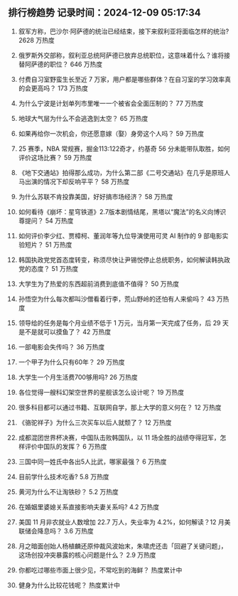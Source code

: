 
## 排行榜趋势 记录时间：2024-12-09 05:17:34
  
  1. 叙军方称，巴沙尔·阿萨德的统治已经结束，接下来叙利亚将面临怎样的统治? 2628 万热度
    
  2. 俄罗斯外交部称，叙利亚总统阿萨德已放弃总统职位，这意味着什么？谁将接替阿萨德的职位？ 646 万热度
    
  3. 付费自习室野蛮生长至近 7 万家，用户都是哪些群体？在自习室的学习效率真的会更高吗？ 173 万热度
    
  4. 为什么宁波是计划单列市里唯一一个被省会全面压制的？ 77 万热度
    
  5. 地球大气层为什么不会逃逸到太空？ 65 万热度
    
  6. 如果再给你一次机会，你还愿意嫁（娶）身旁这个人吗？ 59 万热度
    
  7. 25 赛季，NBA 常规赛，掘金113:122奇才，约基奇 56 分未能带队取胜，如何评价这场比赛？ 59 万热度
    
  8. 《地下交通站》拍得那么成功，为什么第二部《二号交通站》在几乎是原班人马出演的情况下却反响平平？ 58 万热度
    
  9. 为什么苏联不肯投靠美国，好好搞市场经济？ 58 万热度
    
  10. 如何看待《崩坏：星穹铁道》2.7版本剧情结尾，黑塔以“魔法”的名义向博识尊提问？ 54 万热度
    
  11. 如何评价李少红、贾樟柯、董润年等九位导演使用可灵 AI 制作的 9 部电影实验短片？ 51 万热度
    
  12. 韩国执政党党首态度转变，称须尽快让尹锡悦停止总统职务，如何解读韩执政党的态度？ 51 万热度
    
  13. 大学生为了热爱的东西超前消费到底值不值得？ 50 万热度
    
  14. 孙悟空为什么每次都叫沙僧看着行李，荒山野岭的还怕有人来偷吗？ 43 万热度
    
  15. 领导给的任务是每个月业绩不低于 1 万元，当月第一天完成了任务，后 29 天是不是就可以摸鱼了？ 42 万热度
    
  16. 一部电影会失传吗？ 36 万热度
    
  17. 一个甲子为什么只有60年？ 29 万热度
    
  18. 大学生一个月生活费700够用吗? 26 万热度
    
  19. 各位觉得一艘科幻架空世界的星舰该怎么设计呢？ 19 万热度
    
  20. 很多科目都可以通过书籍、互联网自学，那上大学的意义何在？ 12 万热度
    
  21. 《骆驼祥子》为什么三次买车以后人就颓了？ 12 万热度
    
  22. 成都混团世界杯决赛，中国队击败韩国队，以 11 场全胜的战绩夺得冠军，怎样评价中国队的发挥？ 6 万热度
    
  23. 三国中同一姓氏中各出5人比武，哪家最强？ 6 万热度
    
  24. 目前学什么技术吃香? 5.8 万热度
    
  25. 黄河为什么不让淘铁砂？ 5.2 万热度
    
  26. 在婚姻里婆媳关系直接影响夫妻关系吗? 4.2 万热度
    
  27. 美国 11 月非农就业人数增加 22.7 万人，失业率为 4.2%，如何解读？12 月美联储会降息吗？ 3.6 万热度
    
  28. 月之暗面创始人杨植麟还原仲裁风波始末，朱啸虎还击「回避了关键问题」，这场创投冲突暴露的核心问题是什么？ 2.9 万热度
    
  29. 你都吃过哪些市面上很少见，不常吃到的海鲜？ 热度累计中
    
  30. 健身为什么比较花钱呢？ 热度累计中
    